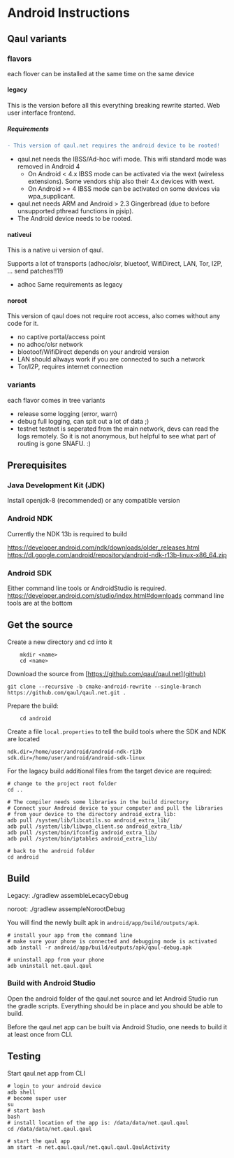 # Android Instructions

## Qaul variants

### flavors
each flover can be installed at the same time on the same device

#### legacy
This is the version before all this everything breaking rewrite started.
Web user interface frontend.

##### Requirements

```diff
- This version of qaul.net requires the android device to be rooted!
```

* qaul.net needs the IBSS/Ad-hoc wifi mode. This wifi standard mode was
  removed in Android 4
  * On Android < 4.x IBSS mode can be activated via the wext (wireless
    extensions).
    Some vendors ship also their 4.x devices with wext.
  * On Android >= 4 IBSS mode can be activated on some devices via
    wpa_supplicant.
* qaul.net needs ARM and Android > 2.3 Gingerbread
  (due to before unsupported pthread functions in pjsip).
* The Android device needs to be rooted.

#### nativeui
This is a native ui version of qaul.

Supports a lot of transports (adhoc/olsr, bluetoof, WifiDirect, LAN, Tor, I2P, ... send patches!!1!)

  * adhoc
    Same requirements as legacy

#### noroot
This version of qaul does not require root access, also comes without any code for it.
 * no captive portal/access point
 * no adhoc/olsr network
 * blootoof/WifiDirect depends on your android version
 * LAN should allways work if you are connected to such a network
 * Tor/I2P, requires internet connection

### variants
each flavor comes in tree variants

 * release
    some logging (error, warn)
 * debug
    full logging, can spit out a lot of data ;)
 * testnet
    testnet is seperated from the main network, devs can read the logs remotely.
    So it is not anonymous, but helpful to see what part of routing is gone SNAFU. :)

## Prerequisites

### Java Development Kit (JDK)

Install openjdk-8 (recommended) or any compatible version

### Android NDK
Currently the NDK 13b is required to build

https://developer.android.com/ndk/downloads/older_releases.html
https://dl.google.com/android/repository/android-ndk-r13b-linux-x86_64.zip

### Android SDK
Either command line tools or AndroidStudio is required.
https://developer.android.com/studio/index.html#downloads
command line tools are at the bottom

## Get the source

Create a new directory and cd into it

        mkdir <name>
        cd <name>

Download the source from [https://github.com/qaul/qaul.net](github)

    git clone --recursive -b cmake-android-rewrite --single-branch https://github.com/qaul/qaul.net.git .

Prepare the build:

        cd android

Create a file ```local.properties``` to tell the build tools where the SDK and NDK are located

    ndk.dir=/home/user/android/android-ndk-r13b
    sdk.dir=/home/user/android/android-sdk-linux

For the lagacy build additional files from the target device are required:

    # change to the project root folder
    cd ..

    # The compiler needs some libraries in the build directory
    # Connect your Android device to your computer and pull the libraries
    # from your device to the directory android_extra_lib:
    adb pull /system/lib/libcutils.so android_extra_lib/
    adb pull /system/lib/libwpa_client.so android_extra_lib/
    adb pull /system/bin/ifconfig android_extra_lib/
    adb pull /system/bin/iptables android_extra_lib/

    # back to the android folder
    cd android

## Build

Legacy: ./gradlew assembleLecacyDebug


noroot: ./gradlew assempleNorootDebug

You will find the newly built apk in `android/app/build/outputs/apk`.

    # install your app from the command line
    # make sure your phone is connected and debugging mode is activated
    adb install -r android/app/build/outputs/apk/qaul-debug.apk

    # uninstall app from your phone
    adb uninstall net.qaul.qaul


### Build with Android Studio

Open the android folder of the qaul.net source and let Android Studio run
the gradle scripts. Everything should be in place and you should be
able to build.

Before the qaul.net app can be built via Android Studio, one needs to
build it at least once from CLI.



Testing
-------

Start qaul.net app from CLI

    # login to your android device
    adb shell
    # become super user
    su
    # start bash
    bash
    # install location of the app is: /data/data/net.qaul.qaul
    cd /data/data/net.qaul.qaul

    # start the qaul app
    am start -n net.qaul.qaul/net.qaul.qaul.QaulActivity

